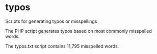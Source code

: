 typos
=====

Scripts for generating typos or misspellings

The PHP script generates typos based on most commonly misspelled words.

The typos.txt script contains 11,795 misspelled words.
